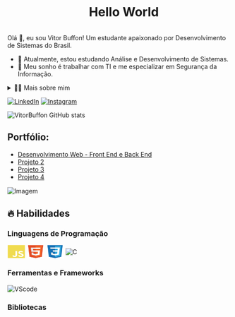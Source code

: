 <!-- Título -->
<div id="user-content-toc">
  <ul align="center">
    <summary><h1 style="display: inline-block">Hello World</h1></summary>
</div>

<!-- Apresentação -->
<p>
  Olá 👋, eu sou Vitor Buffon! Um estudante apaixonado por Desenvolvimento de Sistemas do Brasil.

  - 🌱 Atualmente, estou estudando Análise e Desenvolvimento de Sistemas.
  - 🔭 Meu sonho é trabalhar com TI e me especializar em Segurança da Informação.
</p>

<!-- Dropdown -->
<details>
  <summary>👨‍💻 Mais sobre mim</summary>

  - 💬 Tenho 20 anos, moro no Brasil. Possuo inglês básico e experiência com desenvolvimento web front end e back end, banco de dados e design. Já trabalhei em projetos que me proporcionaram desenvolver habilidades importantes como criatividade, comunicação, marketing, análise e gerenciamento de redes sociais.

  - ⚡ Gosto de ler, seja um bom livro, mangá ou quadrinhos, além de assistir a filmes e jogar! Acredito que nossos interesses pessoais contribuem para uma percepção mais refinada das coisas e para a resolução de problemas. \o/
</details>

<!-- Links -->
[![LinkedIn](https://img.shields.io/badge/LinkedIn-0077B5?style=for-the-badge&logo=linkedin&logoColor=white)](https://linkedin.com/in/vitor-buffon-2200221b7)
[![Instagram](https://img.shields.io/badge/Instagram-E4405F?style=for-the-badge&logo=instagram&logoColor=white)](https://www.instagram.com/vitorbuffon/)

<!-- GithubStats -->
![VitorBuffon GitHub stats](https://github-readme-stats.vercel.app/api?username=VitorBuffon&show_icons=true&theme=gotham)

<!-- Portfólio -->
## Portfólio:
- [Desenvolvimento Web - Front End e Back End](LINK_DO_SEU_PROJETO_1)
- [Projeto 2](LINK_DO_SEU_PROJETO_2)
- [Projeto 3](LINK_DO_SEU_PROJETO_3)
- [Projeto 4](LINK_DO_SEU_PROJETO_4)

<!-- GIF -->
<p align="left">
  <img align="center" src="https://i.pinimg.com/originals/15/e7/e3/15e7e300166c962d3b8a22f60b5cac9e.gif" alt="Imagem">
</p>

## 🔥 Habilidades
<!-- Habilidades: Linguagens de Programação -->
  <div style="flex-basis: 48%;">
    <h3>Linguagens de Programação</h3>
    <img align="center" alt="Js" height="30" width="40" src="https://raw.githubusercontent.com/devicons/devicon/master/icons/javascript/javascript-plain.svg">
    <img align="center" alt="HTML" height="30" width="40" src="https://raw.githubusercontent.com/devicons/devicon/master/icons/html5/html5-original.svg">
    <img align="center" alt="CSS" height="30" width="40" src="https://raw.githubusercontent.com/devicons/devicon/master/icons/css3/css3-original.svg">
    <img align="center" alt="C" height="30" width="40" src="https://cdn.jsdelivr.net/gh/devicons/devicon/icons/csharp/csharp-original.svg">
  </div>
  
  <!-- Habilidades: Ferramentas e Frameworks -->
  <div style="flex-basis: 48%;">
    <h3>Ferramentas e Frameworks</h3>
    <img align="center" alt="VScode" height="30" width="40" src="https://cdn.jsdelivr.net/gh/devicons/devicon/icons/vscode/vscode-original.svg">
  </div>
  
  <!-- Habilidades: Bibliotecas -->
  <div style="flex-basis: 48%;">
    <h3>Bibliotecas</h3>
  </div>
